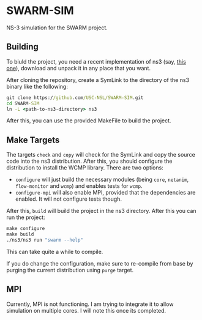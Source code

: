# SWARM-SIM
NS-3 simulation for the SWARM project.

## Building

To biuld the project, you need a recent implementation of ns3 (say, [this one](https://www.nsnam.org/releases/ns-allinone-3.41.tar.bz2)), 
download and unpack it in any place that you want.

After cloning the repository, create a SymLink to the directory of the ns3 binary like the following:
```cmd
git clone https://github.com/USC-NSL/SWARM-SIM.git
cd SWARM-SIM
ln -L <path-to-ns3-directory> ns3
```

After this, you can use the provided MakeFile to build the project.

## Make Targets

The targets `check` and `copy` will check for the SymLink and copy the source code into the ns3 distribution.
After this, you should configure the distribution to install the WCMP library. There are two options:

- `configure` will just build the necessary modules (being `core`, `netanim`, `flow-monitor` and `wcmp`) and enables tests for `wcmp`.
- `configure-mpi` will also enable MPI, provided that the dependencies are enabled. It will not configure tests though.

After this, `build` will build the project in the ns3 directory. After this you can run the project:

```cmd
make configure
make build
./ns3/ns3 run "swarm --help"
```

This can take quite a while to compile.

If you do change the configuration, make sure to re-compile from base by purging the current distribution using `purge` target.

## MPI

Currently, MPI is not functioning. I am trying to integrate it to allow simulation on multiple cores. I will note this once its completed.
